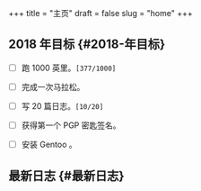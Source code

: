 +++
title = "主页"
draft = false
slug = "home"
+++

## 2018 年目标 {#2018-年目标}

-   [ ] 跑 1000 英里。<code>[377/1000]</code>
-   [ ] 完成一次马拉松。
-   [ ] 写 20 篇日志。<code>[10/20]</code>
-   [ ] 获得第一个 PGP 密匙签名。
-   [ ] 安装 Gentoo 。


## 最新日志 {#最新日志}
